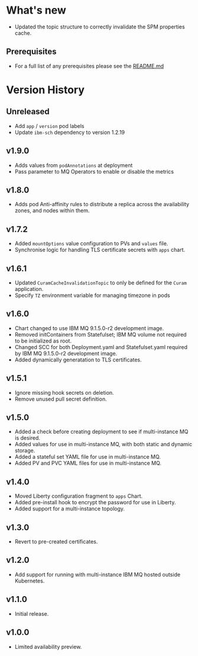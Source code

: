 # What's new

* Updated the topic structure to correctly invalidate the SPM properties cache.

## Prerequisites

* For a full list of any prerequisites please see the [README.md](README.md)

# Version History

## Unreleased

* Add `app` / `version` pod labels
* Update `ibm-sch` dependency to version 1.2.19

## v1.9.0

* Adds values from `podAnnotations` at deployment
* Pass parameter to MQ Operators to enable or disable the metrics

## v1.8.0

* Adds pod Anti-affinity rules to distribute a replica across the availability zones, and nodes within them.

## v1.7.2

* Added `mountOptions` value configuration to PVs and `values` file.
* Synchronise logic for handling TLS certificate secrets with `apps` chart.

## v1.6.1

* Updated `CuramCacheInvalidationTopic` to only be defined for the `Curam` application.
* Specify `TZ` environment variable for managing timezone in pods

## v1.6.0

* Chart changed to use IBM MQ 9.1.5.0-r2 development image.
* Removed initContainers from Statefulset; IBM MQ volume not required to be initialized as root.
* Changed SCC for both Deployment.yaml and Statefulset.yaml required by IBM MQ 9.1.5.0-r2 development image.
* Added dynamically generatation to TLS certificates.

## v1.5.1

* Ignore missing hook secrets on deletion.
* Remove unused pull secret definition.

## v1.5.0

* Added a check before creating deployment to see if multi-instance MQ is desired.
* Added values for use in multi-instance MQ, with both static and dynamic storage.
* Added a stateful set YAML file for use in multi-instance MQ.
* Added PV and PVC YAML files for use in multi-instance MQ.

## v1.4.0

* Moved Liberty configuration fragment to `apps` Chart.
* Added pre-install hook to encrypt the password for use in Liberty.
* Added support for a multi-instance topology.

## v1.3.0

* Revert to pre-created certificates.

## v1.2.0

* Add support for running with multi-instance IBM MQ hosted outside Kubernetes.

## v1.1.0

* Initial release.

## v1.0.0

* Limited availability preview.

